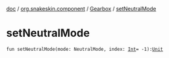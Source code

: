 [doc](../../index.md) / [org.snakeskin.component](../index.md) / [Gearbox](index.md) / [setNeutralMode](./set-neutral-mode.md)

# setNeutralMode

`fun setNeutralMode(mode: NeutralMode, index: `[`Int`](https://kotlinlang.org/api/latest/jvm/stdlib/kotlin/-int/index.html)` = -1): `[`Unit`](https://kotlinlang.org/api/latest/jvm/stdlib/kotlin/-unit/index.html)